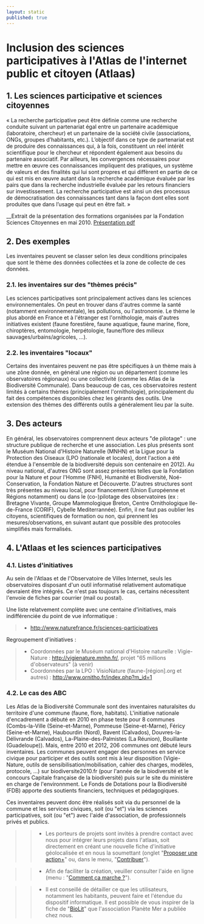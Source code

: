 ```yaml
---
layout: static
published: true
---
```


# Inclusion des sciences participatives à l'Atlas de l'internet public et citoyen (Atlaas)

## 1. Les sciences participative et sciences citoyennes

« La recherche participative peut être définie comme une recherche conduite suivant un partenariat égal entre un partenaire académique (laboratoire, chercheur) et un partenaire de la société civile (associations, ONGs, groupes d’habitants, etc.). L’objectif dans ce type de partenariat est de produire des connaissances qui, à la fois, constituent un réel intérêt scientifique pour le chercheur et répondent également aux besoins du partenaire associatif. Par ailleurs, les convergences nécessaires pour mettre en œuvre ces connaissances impliquent des pratiques, un système de valeurs et des finalités qui lui sont propres et qui diffèrent en partie de ce qui est mis en œuvre autant dans la recherche académique évaluée par les pairs que dans la recherche industrielle évaluée par les retours financiers sur investissement.
La recherche participative est ainsi un des processus de démocratisation des connaissances tant dans la façon dont elles sont produites que dans l’usage qui peut en être fait. »

__Extrait de la présentation des formations organisées par la Fondation Sciences Citoyennes en mai 2010. [Présentation pdf](http://sciencescitoyennes.org/IMG/pdf/Brochure_FORMATION_FSC_4.pdf)

## 2. Des exemples

Les inventaires peuvent se classer selon les deux conditions principales que sont le thème des données collectées et la zone de collecte de ces données.

### 2.1. les inventaires sur des "thèmes précis"
Les sciences participatives sont principalement actives dans les sciences environnementales. On peut en trouver dans d'autres comme la santé (notamment environnementale), les pollutions, ou l'astronomie.
Le thème le plus abordé en France et à l'étranger est l'ornithologie, mais d'autres initiatives existent (faune forestière, faune aquatique, faune marine, flore, chiroptères, entomologie, herpétologie, faune/flore des milieux sauvages/urbains/agricoles, ...).

### 2.2. les inventaires "locaux"
Certains des inventaires peuvent ne pas être spécifiques à un thème mais à une zône donnée, en général une région ou un département (comme les observatoires régionaux) ou une collectivité (comme les Atlas de la Biodiversité Communale).
Dans beaucoup de cas, ces observatoires restent limités à certains thèmes (principalement l'ornithologie), principalement du fait des compétences disponibles chez les gérants des outils. Une extension des thèmes des différents outils a généralement lieu par la suite.

## 3. Des acteurs

En général, les observatoires comprennent deux acteurs "de pilotage" : une structure publique de recherche et une association. Les plus présents sont le Muséum National d'Histoire Naturelle (MNHN) et la Ligue pour la Protection des Oiseaux (LPO (nationale et locales), dont l'action a été étendue à l'ensemble de la biodiversité depuis son centenaire en 2012).
Au niveau national, d'autres ONG sont assez présentes telles que la Fondation pour la Nature et pour l'Homme (FNH), Humanité et Biodiversité, Noé-Conservation, la Fondation Nature et Découverte.
D'autres structures sont très présentes au niveau local, pour financement (Union Européenne et Régions notamment) ou dans le (co-)pilotage des observatoires (ex : Bretagne Vivante, Groupe Mammologique Breton, Centre Ornithologique Ile-de-France (CORIF), Cybelle Mediterrannée).
Enfin, il ne faut pas oublier les citoyens, scientifiques de formation ou non, qui prennent les mesures/observations, en suivant autant que possible des protocoles simplifiés mais formalisés.

## 4. L'Atlaas et les sciences participatives

### 4.1. Listes d'initiatives
Au sein de l'Atlaas et de l'Observatoire de Villes Internet, seuls les observatoires disposant d'un outil informatisé relativement automatique devraient être intégrés. Ce n'est pas toujours le cas, certains nécessitent l'envoie de fiches par courrier (mail ou postal).

Une liste relatvement complète avec une centaine d'initiatives, mais indifférenciée du point de vue informatique : 	
> * http://www.naturefrance.fr/sciences-participatives

Regroupement d'initiatives :
> * Coordonnées par le Muséum national d'Histoire naturelle : Vigie-Nature : http://vigienature.mnhn.fr/, projet "65 millions d'observateurs" (à venir)
> * Coordonnées par la LPO : VisioNature (faune-[région].org et autres) : http://www.ornitho.fr/index.php?m_id=1

### 4.2. Le cas des ABC
Les Atlas de la Biodiversité Communale sont des inventaires naturalsites du territoire d'une commune (faune, flore, habitats). L'initiative nationale d'encadrement a débuté en 2010 en phase teste pour 8 communes (Combs-la-Ville (Seine-et-Marne), Pommeuse (Seine-et-Marne), Féricy (Seine-et-Marne), Haubourdin (Nord), Bavent (Calvados), Douvres-la-Délivrande (Calvados), La-Plaine-des-Palmistes (La Réunion), Bouillante (Guadeloupe)). Mais, entre 2010 et 2012, 206 communes ont débuté leurs inventaires.
Les communes peuvent engager des personnes en service civique pour participer et des outils sont mis à leur disposition (Vigie-Nature, outils de sensibilisation/mobilisation, cahier des charges, modèles, protocole, ...) sur biodiversite2010.fr (pour l'année de la biodiversité et le concours Capitale française de la biodiversité) puis sur le site du ministère en charge de l'environnment. Le Fonds de Dotations pour la Biodiversité (FDB) apporte des soutients financiers, techniques et pédagogiques.

Ces inventaires peuvent donc être réalisés soit via du personnel de la commune et les services civiques, soit (ou "et") via les sciences participatives, soit (ou "et") avec l'aide d'association, de professionnels privés et publics.

>> * Les porteurs de projets sont invités à prendre contact avec nous pour intégrer leurs projets dans l'atlaas, soit directement en créant une nouvelle fiche d'initiative géolocalisée et en nous la soumettant (onglet "[Proposer une action+](http://atlaas.fr/#new)" ou, dans le menu, "[Contribuer](http://atlaas.fr/#new)").

>> * Afin de faciliter la création, veuiller consulter l'aide en ligne (menu : "[Comment ça marche ?](http://atlaas.fr/#faq)").

>> * Il est conseillé de détailler ce que les utilisateurs, notamment les habitants, peuvent faire et l'étendue du dispositif informatique. Il est possible de vous inspirer de la fiche de "[BioLit](http://atlaas.fr/#map/actions/2ef7343982cecb97b958ce6d7229174e)" que l'association Planète Mer a publiée chez nous.
